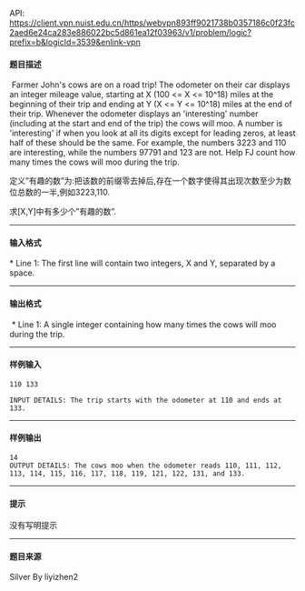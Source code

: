 API: https://client.vpn.nuist.edu.cn/https/webvpn893ff9021738b0357186c0f23fc2aed6e24ca283e886022bc5d861ea12f03963/v1/problem/logic?prefix=b&logicId=3539&enlink-vpn

#### 题目描述

 Farmer John's cows are on a road trip! The odometer on their car displays an integer mileage value, starting at X (100 <= X <= 10^18) miles at the beginning of their trip and ending at Y (X <= Y <= 10^18) miles at the end of their trip. Whenever the odometer displays an 'interesting' number (including at the start and end of the trip) the cows will moo. A number is 'interesting' if when you look at all its digits except for leading zeros, at least half of these should be the same. For example, the numbers 3223 and 110 are interesting, while the numbers 97791 and 123 are not. Help FJ count how many times the cows will moo during the trip.

定义”有趣的数”为:把该数的前缀零去掉后,存在一个数字使得其出现次数至少为数位总数的一半,例如3223,110.

求\[X,Y\]中有多少个”有趣的数”.

---

#### 输入格式

\* Line 1: The first line will contain two integers, X and Y, separated by a space.

---

#### 输出格式

 \* Line 1: A single integer containing how many times the cows will moo during the trip.

---

#### 样例输入
```
110 133 

INPUT DETAILS: The trip starts with the odometer at 110 and ends at 133. 

```

---

#### 样例输出
```
14 
OUTPUT DETAILS: The cows moo when the odometer reads 110, 111, 112, 113, 114, 115, 116, 117, 118, 119, 121, 122, 131, and 133. 
```

---

#### 提示

没有写明提示

---

#### 题目来源

Silver By liyizhen2